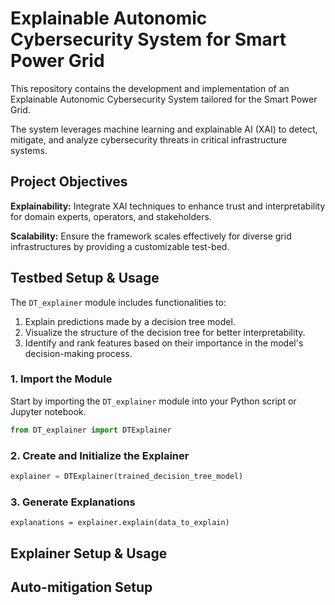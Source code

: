 # Explainable Autonomic Cybersecurity System for Smart Power Grid

This repository contains the development and implementation of an Explainable Autonomic Cybersecurity System tailored for the Smart Power Grid. 

The system leverages machine learning and explainable AI (XAI) to detect, mitigate, and analyze cybersecurity threats in critical infrastructure systems.

## Project Objectives
**Explainability:** 
Integrate XAI techniques to enhance trust and interpretability for domain experts, operators, and stakeholders.


**Scalability:** Ensure the framework scales effectively for diverse grid infrastructures by providing a customizable test-bed. 

## Testbed Setup & Usage 
The `DT_explainer` module includes functionalities to:
1. Explain predictions made by a decision tree model.
2. Visualize the structure of the decision tree for better interpretability.
3. Identify and rank features based on their importance in the model's decision-making process.
### 1. Import the Module
Start by importing the `DT_explainer` module into your Python script or Jupyter notebook.
```python
from DT_explainer import DTExplainer
```

### 2. Create and Initialize the  Explainer 
```python
explainer = DTExplainer(trained_decision_tree_model)
```
### 3. Generate Explanations
```
explanations = explainer.explain(data_to_explain)
```


## Explainer Setup & Usage

## Auto-mitigation Setup